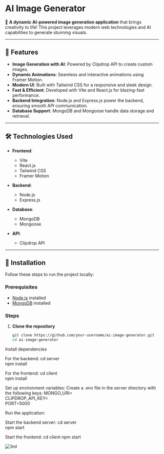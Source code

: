 # AI Image Generator  
                            
🎨 **A dynamic AI-powered image generation application** that brings creativity to life! This project leverages modern web technologies and AI capabilities to generate stunning visuals.  

---                                                                                                                              
                                         
## 🚀 Features                                                                                                                            
                                                                                               
- **Image Generation with AI**: Powered by Clipdrop API to create custom images.                                             
- **Dynamic Animations**: Seamless and interactive animations using Framer Motion.                                                                                                                      
- **Modern UI**: Built with Tailwind CSS for a responsive and sleek design.                                                                                                               
- **Fast & Efficient**: Developed with Vite and React.js for blazing-fast performance.  
- **Backend Integration**: Node.js and Express.js power the backend, ensuring smooth API communication.                         
- **Database Support**: MongoDB and Mongoose handle data storage and retrieval.  

---
                                                                
## 🛠️ Technologies Used  

- **Frontend**:  
  - Vite  
  - React.js                                                        
  - Tailwind CSS  
  - Framer Motion  

- **Backend**:  
  - Node.js  
  - Express.js  

- **Database**:  
  - MongoDB  
  - Mongoose  

- **API**:  
  - Clipdrop API  

---

## 🌟 Installation  

Follow these steps to run the project locally:  

### Prerequisites  
- [Node.js](https://nodejs.org/) installed  
- [MongoDB](https://www.mongodb.com/) installed  

### Steps  
1. **Clone the repository**  
   ```bash  
   git clone https://github.com/your-username/ai-image-generator.git  
   cd ai-image-generator  

Install dependencies

For the backend:
cd server  
npm install  

For the frontend:
cd client  
npm install  

Set up environment variables:
Create a .env file in the server directory with the following keys:
MONGO_URI=<your-mongodb-uri>  
CLIPDROP_API_KEY=<your-clipdrop-api-key>  
PORT=5000  

Run the application:

Start the backend server:
cd server  
npm start  

Start the frontend:
cd client
npm start

![3rd](https://github.com/user-attachments/assets/238d4094-53bb-40bd-821c-91e8bba209f1)

